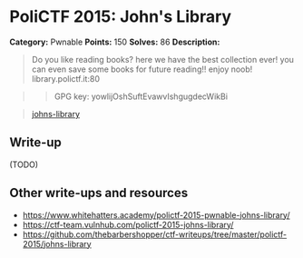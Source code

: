 # PoliCTF 2015: John's Library

**Category:** Pwnable
**Points:** 150
**Solves:** 86
**Description:**

> Do you like reading books? here we have the best collection ever! you can even save some books for future reading!! enjoy noob!
> library.polictf.it:80

>> GPG key: yowlijOshSuftEvawvIshgugdecWikBi

> [johns-library](johns-library_141fd0852dd13d3c5c3a08330cf24886.tar.gz.gpg)

## Write-up

(TODO)

## Other write-ups and resources

* <https://www.whitehatters.academy/polictf-2015-pwnable-johns-library/>
* <https://ctf-team.vulnhub.com/polictf-2015-johns-library/>
* <https://github.com/thebarbershopper/ctf-writeups/tree/master/polictf-2015/johns-library>
